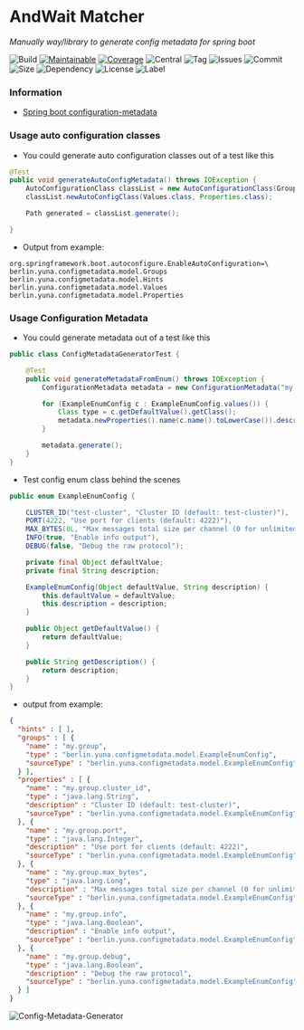 # AndWait Matcher
*Manually way/library to generate config metadata for spring boot*

![Build][Build-shield] 
[![Maintainable][Maintainable-image]][Maintainable-Url]
[![Coverage][Coverage-image]][Coverage-Url]
![Central][Central-shield] 
![Tag][Tag-shield]
![Issues][Issues-shield] 
![Commit][Commit-shield] 
![Size][Size-shield] 
![Dependency][Dependency-shield]
![License][License-shield]
![Label][Label-shield]

[License-Url]: https://www.apache.org/licenses/LICENSE-2.0
[Build-Status-Url]: https://travis-ci.org/YunaBraska/and-wait-matcher
[Build-Status-Image]: https://travis-ci.org/YunaBraska/and-wait-matcher.svg?branch=master
[Coverage-Url]: https://codecov.io/gh/YunaBraska/and-wait-matcher?branch=master
[Coverage-image]: https://img.shields.io/codecov/c/github/YunaBraska/config-metadata-generator?style=flat-square
[Maintainable-Url]: https://codeclimate.com/github/YunaBraska/config-metadata-generator/maintainability
[Maintainable-image]: https://img.shields.io/codeclimate/maintainability/YunaBraska/config-metadata-generator?style=flat-square
[Javadoc-url]: http://javadoc.io/doc/berlin.yuna/and-wait-matcher
[Javadoc-image]: http://javadoc.io/badge/berlin.yuna/and-wait-matcher.svg
[Gitter-Url]: https://gitter.im/nats-streaming-server-embedded/Lobby
[Gitter-image]: https://img.shields.io/badge/gitter-join%20chat%20%E2%86%92-brightgreen.svg

[Dependency-shield]: https://img.shields.io/librariesio/github/YunaBraska/and-wait-matcher?style=flat-square
[Tag-shield]: https://img.shields.io/github/v/tag/YunaBraska/and-wait-matcher?style=flat-square
[Central-shield]: https://img.shields.io/maven-central/v/berlin.yuna/and-wait-matcher?style=flat-square
[Size-shield]: https://img.shields.io/github/repo-size/YunaBraska/and-wait-matcher?style=flat-square
[Issues-shield]: https://img.shields.io/github/issues/YunaBraska/and-wait-matcher?style=flat-square
[License-shield]: https://img.shields.io/github/license/YunaBraska/and-wait-matcher?style=flat-square
[Commit-shield]: https://img.shields.io/github/last-commit/YunaBraska/and-wait-matcher?style=flat-square
[Label-shield]: https://img.shields.io/badge/Yuna-QueenInside-blueviolet?style=flat-square
[Build-shield]: https://img.shields.io/travis/YunaBraska/and-wait-matcher/master?style=flat-square

### Information
 * [Spring boot configuration-metadata](https://docs.spring.io/spring-boot/docs/current/reference/html/configuration-metadata.html)

### Usage auto configuration classes
* You could generate auto configuration classes out of a test like this
```java
@Test
public void generateAutoConfigMetadata() throws IOException {
    AutoConfigurationClass classList = new AutoConfigurationClass(Groups.class, Hints.class);
    classList.newAutoConfigClass(Values.class, Properties.class);

    Path generated = classList.generate();

}
```
* Output from example:
```properties
org.springframework.boot.autoconfigure.EnableAutoConfiguration=\
berlin.yuna.configmetadata.model.Groups
berlin.yuna.configmetadata.model.Hints
berlin.yuna.configmetadata.model.Values
berlin.yuna.configmetadata.model.Properties
```

### Usage Configuration Metadata
* You could generate metadata out of a test like this
```java
public class ConfigMetadataGeneratorTest {

	@Test
    public void generateMetadataFromEnum() throws IOException {
        ConfigurationMetadata metadata = new ConfigurationMetadata("my.group", ExampleEnumConfig.class);

        for (ExampleEnumConfig c : ExampleEnumConfig.values()) {
            Class type = c.getDefaultValue().getClass();
            metadata.newProperties().name(c.name().toLowerCase()).description(c.getDescription()).type(type);
        }

        metadata.generate();
    }
}
```
* Test config enum class behind the scenes
```java
public enum ExampleEnumConfig {

    CLUSTER_ID("test-cluster", "Cluster ID (default: test-cluster)"),
    PORT(4222, "Use port for clients (default: 4222)"),
    MAX_BYTES(0L, "Max messages total size per channel (0 for unlimited)"),
    INFO(true, "Enable info output"),
    DEBUG(false, "Debug the raw protocol");

    private final Object defaultValue;
    private final String description;

    ExampleEnumConfig(Object defaultValue, String description) {
        this.defaultValue = defaultValue;
        this.description = description;
    }

    public Object getDefaultValue() {
        return defaultValue;
    }

    public String getDescription() {
        return description;
    }
}
```
* output from example:
```json
{
  "hints" : [ ],
  "groups" : [ {
    "name" : "my.group",
    "type" : "berlin.yuna.configmetadata.model.ExampleEnumConfig",
    "sourceType" : "berlin.yuna.configmetadata.model.ExampleEnumConfig"
  } ],
  "properties" : [ {
    "name" : "my.group.cluster_id",
    "type" : "java.lang.String",
    "description" : "Cluster ID (default: test-cluster)",
    "sourceType" : "berlin.yuna.configmetadata.model.ExampleEnumConfig"
  }, {
    "name" : "my.group.port",
    "type" : "java.lang.Integer",
    "description" : "Use port for clients (default: 4222)",
    "sourceType" : "berlin.yuna.configmetadata.model.ExampleEnumConfig"
  }, {
    "name" : "my.group.max_bytes",
    "type" : "java.lang.Long",
    "description" : "Max messages total size per channel (0 for unlimited)",
    "sourceType" : "berlin.yuna.configmetadata.model.ExampleEnumConfig"
  }, {
    "name" : "my.group.info",
    "type" : "java.lang.Boolean",
    "description" : "Enable info output",
    "sourceType" : "berlin.yuna.configmetadata.model.ExampleEnumConfig"
  }, {
    "name" : "my.group.debug",
    "type" : "java.lang.Boolean",
    "description" : "Debug the raw protocol",
    "sourceType" : "berlin.yuna.configmetadata.model.ExampleEnumConfig"
  } ]
}
```

![Config-Metadata-Generator](src/main/resources/banner.png "Config-Metadata-Generator")